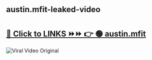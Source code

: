 
 ## austin.mfit-leaked-video 

# <h2><a href="https://clipsfans.com/austin.mfit&ref=git">🔗 Click to LINKS ⏩⏩ 👉 🟢 austin.mfit </a></h2>

<a href="https://clipsfans.com/austin.mfit&ref=git" rel="nofollow" data-target="animated-image.originalLink"><img src="https://i.ibb.co.com/xMMVF88/686577567.gif" alt="Viral Video Original" style="max-width: 100%; display: inline-block;" data-target="animated-image.originalImage"></a>
